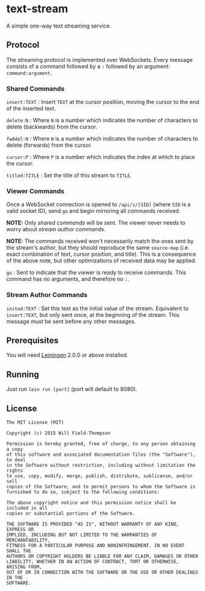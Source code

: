 # text-stream

A simple one-way text streaming service.

## Protocol

The streaming protocol is implemented over WebSockets.
Every message consists of a command followed by a `:` followed
by an argument: `command:argument`.

### Shared Commands

`insert:TEXT` : Insert `TEXT` at the cursor position, moving the
cursor to the end of the inserted text.

`delete:N`    : Where `N` is a number which indicates the number of
characters to delete (backwards) from the cursor.

`fwddel:N`    : Where `N` is a number which indicates the number of
characters to delete (forwards) from the cursor.

`cursor:P`    : Where `P` is a number which indicates the index at
which to place the cursor.

`titled:TITLE` : Set the title of this stream to `TITLE`.

### Viewer Commands
Once a WebSocket connection is opened to `/api/s/[SID]` (where `SID`
is a valid socket ID), send `go` and begin mirroring all commands
received.

**NOTE:** Only _shared commands_ will be sent. The viewer never needs
to worry about _stream author commands_.

**NOTE:** The commands received won't necessarily match the ones sent by
 the stream's author, but they should reproduce the same `source-map`
 (i.e. exact combination of text, cursor position, and title). This is
 a consequence of the above note, but other optimizations of received
 data may be applied.

`go` : Sent to indicate that the viewer is ready to receive
commands. This command has no arguments, and therefore no `:`.

### Stream Author Commands

`inited:TEXT`  : Set this text as the initial value of the
stream. Equivalent to `insert:TEXT`, but only sent once, at the
beginning of the stream. This message *must* be sent before any other
messages.

## Prerequisites

You will need [Leiningen][] 2.0.0 or above installed.

[leiningen]: https://github.com/technomancy/leiningen

## Running

Just run `lein run [port]` (port will default to 8080).

## License

```
The MIT License (MIT)

Copyright (c) 2015 Will Field-Thompson

Permission is hereby granted, free of charge, to any person obtaining a copy
of this software and associated documentation files (the "Software"), to deal
in the Software without restriction, including without limitation the rights
to use, copy, modify, merge, publish, distribute, sublicense, and/or sell
copies of the Software, and to permit persons to whom the Software is
furnished to do so, subject to the following conditions:

The above copyright notice and this permission notice shall be included in all
copies or substantial portions of the Software.

THE SOFTWARE IS PROVIDED "AS IS", WITHOUT WARRANTY OF ANY KIND, EXPRESS OR
IMPLIED, INCLUDING BUT NOT LIMITED TO THE WARRANTIES OF MERCHANTABILITY,
FITNESS FOR A PARTICULAR PURPOSE AND NONINFRINGEMENT. IN NO EVENT SHALL THE
AUTHORS OR COPYRIGHT HOLDERS BE LIABLE FOR ANY CLAIM, DAMAGES OR OTHER
LIABILITY, WHETHER IN AN ACTION OF CONTRACT, TORT OR OTHERWISE, ARISING FROM,
OUT OF OR IN CONNECTION WITH THE SOFTWARE OR THE USE OR OTHER DEALINGS IN THE
SOFTWARE.
```
